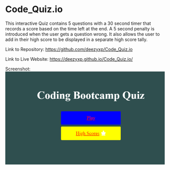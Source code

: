 # Code_Quiz.io

This interactive Quiz contains 5 questions with a 30 second timer that records a score based on the time left at the end. A 5 second penalty is introduced when the user gets a question wrong. It also allows the user to add in their high score to be displayed in a separate high score tally. 

Link to Repository: https://github.com/deezyxp/Code_Quiz.io

Link to Live Website: https://deezyxp.github.io/Code_Quiz.io/

Screenshot: <img src = "Assets/Quiz_Picture.PNG" alt="Screenshot">

